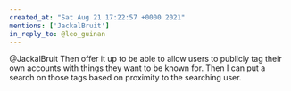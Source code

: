 ```yaml
---
created_at: "Sat Aug 21 17:22:57 +0000 2021"
mentions: ['JackalBruit']
in_reply_to: @leo_guinan
---
```


@JackalBruit Then offer it up to be able to allow users to publicly tag their own accounts with things they want to be known for. Then I can put a search on those tags based on proximity to the searching user.